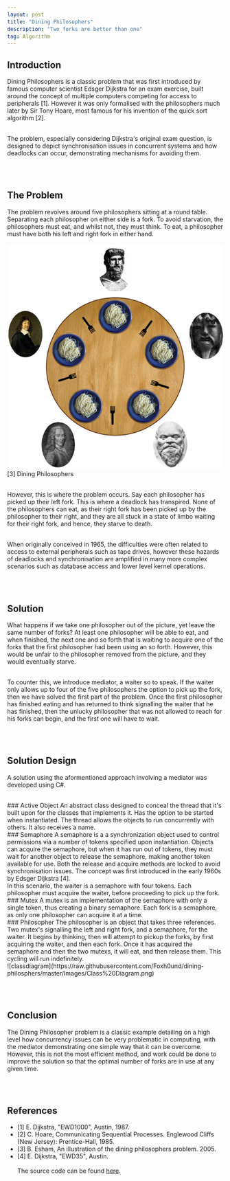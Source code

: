 ```yaml
---
layout: post
title: "Dining Philosophers"
description: "Two forks are better than one"
tag: Algorithm
---
```


## Introduction
Dining Philosophers is a classic problem that was first introduced by famous computer scientist Edsger Dijkstra for an exam exercise, built around the concept of multiple computers competing for access to peripherals [1]. However it was only formalised with the philosophers much later by Sir Tony Hoare, most famous for his invention of the quick sort algorithm [2]. 

<br>
The problem, especially considering Dijkstra's original exam question, is designed to depict synchronisation issues in concurrent systems and how deadlocks can occur, demonstrating mechanisms for avoiding them. 

<br><br>
## The Problem
The problem revolves around five philosophers sitting at a round table. Separating each philosopher on either side is a fork. To avoid starvation, the philosophers must eat, and whilst not, they must think. To eat, a philosopher must have both his left and right fork in either hand.
<br><br>
![Problem](https://raw.githubusercontent.com/Foxh0und/dining-philosphers/master/Images/Problem.jpg)
[3] Dining Philosophers
<br><br>

However, this is where the problem occurs. Say each philosopher has picked up their left fork. This is where a deadlock has transpired. None of the philosophers can eat, as their right fork has been picked up by the philosopher to their right, and they are all stuck in a state of limbo waiting for their right fork, and hence, they starve to death.

<br>
When originally conceived in 1965, the difficulties were often related to access to external peripherals such as tape drives, however these hazards of deadlocks and synchronisation are amplified in many more complex scenarios such as database access and lower level kernel operations.

<br><br>
## Solution
What happens if we take one philosopher out of the picture, yet leave the same number of forks? At least one philosopher will be able to eat, and when finished, the next one and so forth that is waiting to acquire one of the forks that the first philosopher had been using an so forth. However, this would be unfair to the philosopher removed from the picture, and they would eventually starve. 

<br>
To counter this, we introduce mediator, a waiter so to speak. If the waiter only allows up to four of the five philosophers the option to pick up the fork, then we have solved the first part of the problem. Once the first philosopher has finished eating and has returned to think signalling the waiter that he has finished, then the unlucky philosopher that was not allowed to reach for his forks can begin, and the first one will have to wait. 

<br><br>
## Solution Design
A solution using the aformentioned approach involving a mediator was developed using C#.

<br>
### Active Object
An abstract class designed to conceal the thread that it's built upon for the classes that implements it. Has the option to be started when instantiated. The thread allows the objects to run concurrently with others. It also receives a name. 

<br>
### Semaphore
A semaphore is a a synchronization object used to control permissions via a number of tokens specified upon instantiation. Objects can acquire the semaphore, but when it has run out of tokens, they must wait for another object to release the semaphore, making another token available for use. Both the release and acquire methods are locked to avoid synchronisation issues. The concept was first introduced in the early 1960s by Edsger Dijkstra [4].

<br>
In this scenario, the waiter is a semaphore with four tokens. Each philosopher must acquire the waiter, before proceeding to pick up the fork. 

<br>
### Mutex
A mutex is an implementation of the semaphore with only a single token, thus creating a binary semaphore.
Each fork is a semaphore, as only one philosopher can acquire it at a time. 

<br>
### Philosopher
The philosopher is an object that takes three references. Two mutex's signalling the left and right fork, and a semaphore, for the waiter. It begins by thinking, then will attempt to pickup the forks, by first acquiring the waiter, and then each fork. Once it has acquired the semaphore and then the two mutexs, it will eat, and then release them. This cycling will run indefinitely. 
<br>
![classdiagram](https://raw.githubusercontent.com/Foxh0und/dining-philosphers/master/Images/Class%20Diagram.png)
<br>

<br><br>
## Conclusion
The Dining Philosopher problem is a classic example detailing on a high level how concurrency issues can be very problematic in computing, with the mediator demonstrating one simple way that it can be overcome. However, this is not the most efficient method, and work could be done to improve the solution so that the optimal number of forks are in use at any given time. 

<br><br>
## References
- [1] E. Dijkstra, "EWD1000", Austin, 1987.
- [2] C. Hoare, Communicating Sequential Processes. Englewood Cliffs (New Jersey): Prentice-Hall, 1985.
- [3] B. Esham, An illustration of the dining philosophers problem. 2005.
- [4] E. Dijkstra, "EWD35", Austin.
<br><br>
The source code can be found [here](https://github.com/Foxh0und/dining-philosphers).
